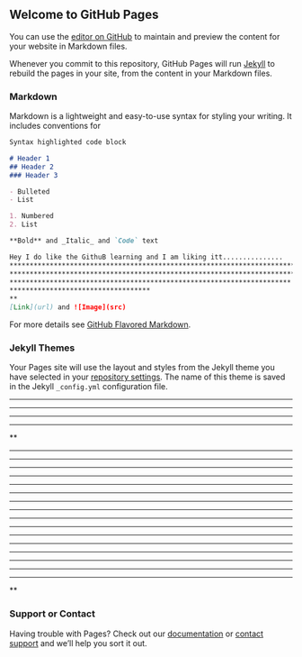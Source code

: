 ## Welcome to GitHub Pages

You can use the [editor on GitHub](https://github.com/kashyap-parmar/coursera-test/edit/gh-pages/index.md) to maintain and preview the content for your website in Markdown files.

Whenever you commit to this repository, GitHub Pages will run [Jekyll](https://jekyllrb.com/) to rebuild the pages in your site, from the content in your Markdown files.

### Markdown

Markdown is a lightweight and easy-to-use syntax for styling your writing. It includes conventions for

```markdown
Syntax highlighted code block

# Header 1
## Header 2
### Header 3

- Bulleted
- List

1. Numbered
2. List

**Bold** and _Italic_ and `Code` text

Hey I do like the GithuB learning and I am liking itt...............
********************************************************************************************************************************************
*********************************************************************************************************
**********************************************************************
***********************************
**
[Link](url) and ![Image](src)
```

For more details see [GitHub Flavored Markdown](https://guides.github.com/features/mastering-markdown/).

### Jekyll Themes

Your Pages site will use the layout and styles from the Jekyll theme you have selected in your [repository settings](https://github.com/kashyap-parmar/coursera-test/settings). The name of this theme is saved in the Jekyll `_config.yml` configuration file.

********************************************************************************************************************************************
*********************************************************************************************************
**********************************************************************
***********************************
**

********************************************************************************************************************************************
*********************************************************************************************************
**********************************************************************
***********************************
**********************************************************************************************************************************************
*********************************************************************************************************
**********************************************************************
***********************************
**********************************************************************************************************************************************
*********************************************************************************************************
**********************************************************************
***********************************
**********************************************************************************************************************************************
*********************************************************************************************************
**********************************************************************
***********************************
**
### Support or Contact

Having trouble with Pages? Check out our [documentation](https://docs.github.com/categories/github-pages-basics/) or [contact support](https://support.github.com/contact) and we’ll help you sort it out.
